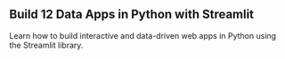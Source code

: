 ## Build 12 Data Apps in Python with Streamlit

Learn how to build interactive and data-driven web apps in Python using the Streamlit library.
